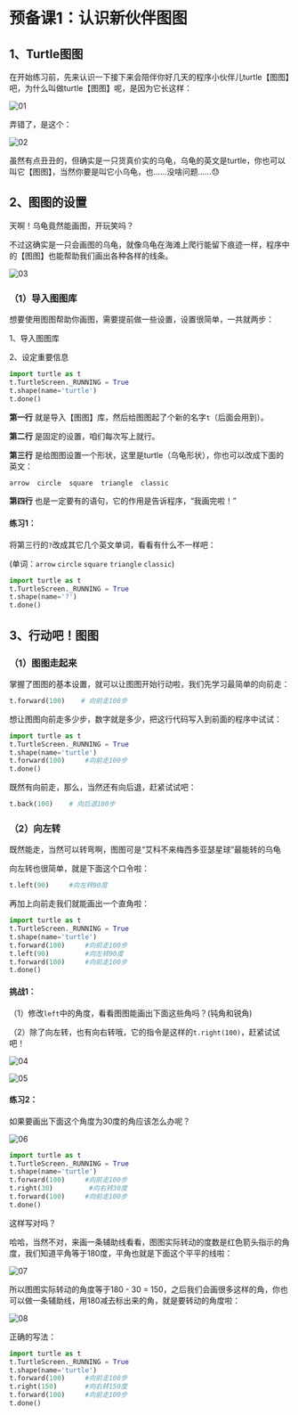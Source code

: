 ﻿# 预备课1：认识新伙伴图图

## 1、Turtle图图

在开始练习前，先来认识一下接下来会陪伴你好几天的程序小伙伴儿turtle【图图】吧，为什么叫做turtle【图图】呢，是因为它长这样：

![01](https://img-blog.csdnimg.cn/20210703140920587.png)

弄错了，是这个：

![02](https://img-blog.csdnimg.cn/2021070314093671.png)

虽然有点丑丑的，但确实是一只货真价实的乌龟，乌龟的英文是turtle，你也可以叫它【图图】，当然你要是叫它小乌龟，也......没啥问题......😓

## 2、图图的设置

天啊！乌龟竟然能画图，开玩笑吗？

不过这确实是一只会画图的乌龟，就像乌龟在海滩上爬行能留下痕迹一样，程序中的【图图】也能帮助我们画出各种各样的线条。

![03](https://img-blog.csdnimg.cn/20210703140950130.png)

### （1）导入图图库

想要使用图图帮助你画图，需要提前做一些设置，设置很简单，一共就两步：

1、导入图图库

2、设定重要信息

```python
import turtle as t
t.TurtleScreen._RUNNING = True
t.shape(name='turtle')
t.done()
```
**第一行** 就是导入【图图】库，然后给图图起了个新的名字`t`（后面会用到）。

**第二行** 是固定的设置，咱们每次写上就行。

**第三行** 是给图图设置一个形状，这里是turtle（乌龟形状），你也可以改成下面的英文：

```python
arrow  circle  square  triangle  classic
```

**第四行** 也是一定要有的语句，它的作用是告诉程序，“我画完啦！”


#### 练习1：

将第三行的`?`改成其它几个英文单词，看看有什么不一样吧：

(单词：`arrow` `circle` `square` `triangle` `classic`)

```python
import turtle as t
t.TurtleScreen._RUNNING = True
t.shape(name='?')
t.done()
```
## 3、行动吧！图图

### （1）图图走起来

掌握了图图的基本设置，就可以让图图开始行动啦，我们先学习最简单的向前走：

```python
t.forward(100)    # 向前走100步
```
想让图图向前走多少步，数字就是多少，把这行代码写入到前面的程序中试试：

```python
import turtle as t
t.TurtleScreen._RUNNING = True
t.shape(name='turtle')
t.forward(100)     #向前走100步
t.done()
```
既然有向前走，那么，当然还有向后退，赶紧试试吧：

```python
t.back(100)    # 向后退100步
```
### （2）向左转

既然能走，当然可以转弯啊，图图可是“艾科不来梅西多亚瑟星球”最能转的乌龟

向左转也很简单，就是下面这个口令啦：

```python
t.left(90)     #向左转90度
```
再加上向前走我们就能画出一个直角啦：

```python
import turtle as t
t.TurtleScreen._RUNNING = True
t.shape(name='turtle')
t.forward(100)     #向前走100步
t.left(90)         #向左转90度
t.forward(100)     #向前走100步
t.done()
```

#### 挑战1：

（1）修改`left`中的角度，看看图图能画出下面这些角吗？(钝角和锐角)

（2）除了向左转，也有向右转哦，它的指令是这样的`t.right(100)`，赶紧试试吧！

![04](https://img-blog.csdnimg.cn/20210703141007311.png)

![05](https://img-blog.csdnimg.cn/20210703141022458.png)

#### 练习2：

如果要画出下面这个角度为30度的角应该怎么办呢？

![06](https://img-blog.csdnimg.cn/20210703141035999.png)

```python
import turtle as t
t.TurtleScreen._RUNNING = True
t.shape(name='turtle')
t.forward(100)     #向前走100步
t.right(30)         #向右转30度
t.forward(100)     #向前走100步
t.done()
```
这样写对吗？

哈哈，当然不对，来画一条辅助线看看，图图实际转动的度数是红色箭头指示的角度，我们知道平角等于180度，平角也就是下面这个平平的线啦：

![07](https://img-blog.csdnimg.cn/20210703141052841.png)

所以图图实际转动的角度等于180 - 30 = 150，之后我们会画很多这样的角，你也可以做一条辅助线，用180减去标出来的角，就是要转动的角度啦：

![08](https://img-blog.csdnimg.cn/20210703141106496.png)

正确的写法：

```python
import turtle as t
t.TurtleScreen._RUNNING = True
t.shape(name='turtle')
t.forward(100)     #向前走100步
t.right(150)       #向右转150度
t.forward(100)     #向前走100步
t.done()
```
